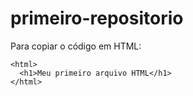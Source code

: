 # primeiro-repositorio

Para copiar o código em HTML:
```
<html>
  <h1>Meu primeiro arquivo HTML</h1>
</html> 
```
